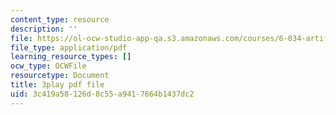 ```yaml
---
content_type: resource
description: ''
file: https://ol-ocw-studio-app-qa.s3.amazonaws.com/courses/6-034-artificial-intelligence-fall-2010/3c419a58126d8c55a9417664b1437dc2_gGQ-vAmdAOI.pdf
file_type: application/pdf
learning_resource_types: []
ocw_type: OCWFile
resourcetype: Document
title: 3play pdf file
uid: 3c419a58-126d-8c55-a941-7664b1437dc2
---
```

